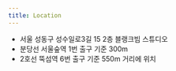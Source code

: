 ```yaml
---
title: Location
---
```


- 서울 성동구 성수일로3길 15 2층 블랭크빔 스튜디오
- 분당선 서울숲역 1번 출구 기준 300m
- 2호선 뚝섬역 6번 출구 기준 550m 거리에 위치
